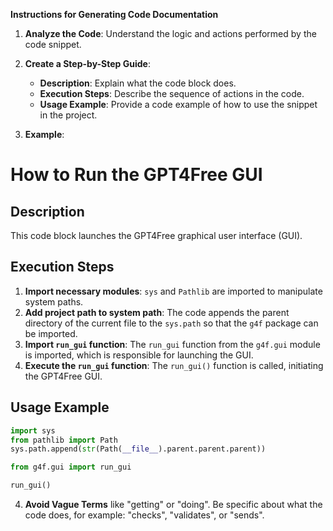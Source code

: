 **Instructions for Generating Code Documentation**

1. **Analyze the Code**: Understand the logic and actions performed by the code snippet.

2. **Create a Step-by-Step Guide**:
    - **Description**: Explain what the code block does.
    - **Execution Steps**: Describe the sequence of actions in the code.
    - **Usage Example**: Provide a code example of how to use the snippet in the project.

3. **Example**:

How to Run the GPT4Free GUI
=========================================================================================

Description
-------------------------
This code block launches the GPT4Free graphical user interface (GUI).

Execution Steps
-------------------------
1. **Import necessary modules**: `sys` and `Pathlib` are imported to manipulate system paths.
2. **Add project path to system path**: The code appends the parent directory of the current file to the `sys.path` so that the `g4f` package can be imported.
3. **Import `run_gui` function**: The `run_gui` function from the `g4f.gui` module is imported, which is responsible for launching the GUI.
4. **Execute the `run_gui` function**: The `run_gui()` function is called, initiating the GPT4Free GUI.

Usage Example
-------------------------

```python
import sys
from pathlib import Path
sys.path.append(str(Path(__file__).parent.parent.parent))

from g4f.gui import run_gui

run_gui()
```

4. **Avoid Vague Terms** like "getting" or "doing". Be specific about what the code does, for example: "checks", "validates", or "sends".